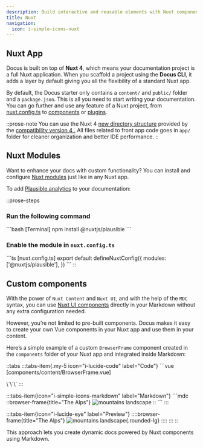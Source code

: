 ```yaml
---
description: Build interactive and reusable elements with Nuxt components
title: Nuxt
navigation:
  icon: i-simple-icons-nuxt
---
```


## Nuxt App

Docus is built on top of **Nuxt 4**, which means your documentation project is a full Nuxt application. When you scaffold a project using the **Docus CLI**, it adds a layer by default giving you all the flexibility of a standard Nuxt app.

By default, the Docus starter only contains a `content/` and `public/` folder and a `package.json`. This is all you need to start writing your documentation. You can go further and use any feature of a Nuxt project, from [nuxt.config.ts](https://nuxt.com/docs/guide/directory-structure/nuxt-config) to [components](https://nuxt.com/docs/guide/directory-structure/nuxt-config) or [plugins](https://nuxt.com/docs/guide/directory-structure/plugins).

::prose-note
You can use the Nuxt 4 [new directory structure](https://nuxt.com/docs/getting-started/upgrade#new-directory-structure) provided by the [compatibility version 4 .]() All files related to front app code goes in `app/` folder for cleaner organization and better IDE performance.
::

## Nuxt Modules

Want to enhance your docs with custom functionality? You can install and configure [Nuxt modules]() just like in any Nuxt app.

To add [Plausible analytics](https://github.com/nuxt-modules/plausible?utm_source=nuxt.com\&utm_medium=aside-module\&utm_campaign=nuxt.com) to your documentation:

::prose-steps
### Run the following command

\`\`\`bash [Terminal]
npm install @nuxtjs/plausible
\`\`\`

### Enable the module in `nuxt.config.ts`

\`\`\`ts [nuxt.config.ts]
export default defineNuxtConfig({
  modules: ['@nuxtjs/plausible'],
})
\`\`\`
::

## Custom components

With the power of `Nuxt Content` and `Nuxt UI`, and with the help of the `MDC` syntax, you can use [Nuxt UI components](/en/essentials/components) directly in your Markdown without any extra configuration needed.

However, you’re not limited to pre-built components. Docus makes it easy to create your own Vue components in your Nuxt app and use them in your content.

Here’s a simple example of a custom `BrowserFrame` component created in the `components` folder of your Nuxt app and integrated inside Markdown:

::tabs
  :::tabs-item{.my-5 icon="i-lucide-code" label="Code"}
  \`\`\`vue [components/content/BrowserFrame.vue]
  <script setup lang="ts">
  defineProps<{
    title?: string
  }>()
  </script>
  
  <template>
    <div class="w-fit rounded-xl border border-muted bg-accented shadow-md overflow-hidden px-2 pb-2">
      <div class="flex justify-between items-center px-2 py-2 bg-accented border-accented border-b">
        <div class="flex items-center gap-2">
          <span class="w-3 h-3 bg-red-500 rounded-full" />
          <span class="w-3 h-3 bg-yellow-500 rounded-full" />
          <span class="w-3 h-3 bg-green-500 rounded-full" />
        </div>
        <div class="text-muted">
          {{ title }}
        </div>
      </div>
      <slot mdc-unwrap="p" />
    </div>
  </template>
  \`\`\`
  :::

  :::tabs-item{icon="i-simple-icons-markdown" label="Markdown"}
  \`\`\`mdc
  ::browser-frame{title="The Alps"}
  ![mountains landscape](/mountains.webp)
  ::
  \`\`\`
  :::

  :::tabs-item{icon="i-lucide-eye" label="Preview"}
    ::::browser-frame{title="The Alps"}
    ![mountains landscape](/documentation/mountains.webp){.rounded-lg}
    ::::
  :::
::

This approach lets you create dynamic docs powered by Nuxt components using Markdown.
